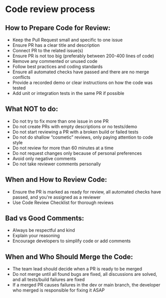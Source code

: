 # Code review process

## How to Prepare Code for Review:
- Keep the Pull Request small and specific to one issue
- Ensure PR has a clear title and description
- Connect PR to the related issue(s)
- Ensure PR is not too big (preferably between 200-400 lines of code)
- Remove any commented or unused code
- Follow best practices and coding standards
- Ensure all automated checks have passed and there are no merge conflicts
- Provide a recorded demo or clear instructions on how the code was tested
- Add unit or integration tests in the same PR if possible

## What NOT to do:
- Do not try to fix more than one issue in one PR
- Do not create PRs with empty descriptions or no tests/demo
- Do not start reviewing a PR with a broken build or failed tests
- Do not do shallow “cosmetic” reviews, only paying attention to code style
- Do not review for more than 60 minutes at a time
- Do not request changes only because of personal preferences
- Avoid only negative comments
- Do not take reviewer comments personally

## When and How to Review Code:
- Ensure the PR is marked as ready for review, all automated checks have passed, and you're assigned as a reviewer
- Use Code Review Checklist for thorough reviews

## Bad vs Good Comments:
- Always be respectful and kind
- Explain your reasoning
- Encourage developers to simplify code or add comments

## When and Who Should Merge the Code:
- The team lead should decide when a PR is ready to be merged
- Do not merge until all found bugs are fixed, all discussions are solved, and all tests/build failures are fixed
- If a merged PR causes failures in the dev or main branch, the developer who merged is responsible for fixing it ASAP
